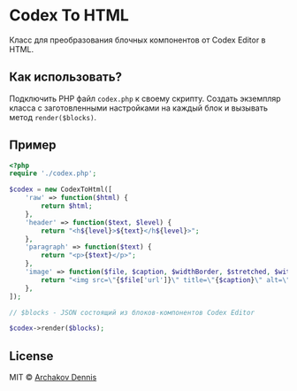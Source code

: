 # Codex To HTML

Класс для преобразования блочных компонентов от Codex Editor в HTML.

## Как использовать?

Подключить PHP файл `codex.php` к своему скрипту. Создать экземпляр класса c заготовленными настройками на каждый блок и вызывать метод `render($blocks)`.

## Пример

```php
<?php
require './codex.php';

$codex = new CodexToHtml([
    'raw' => function($html) {
        return $html;
    },
    'header' => function($text, $level) {
        return "<h${level}>${text}</h${level}>";
    },
    'paragraph' => function($text) {
        return "<p>{$text}</p>";
    },
    'image' => function($file, $caption, $widthBorder, $stretched, $withBackground) {
        return "<img src=\"{$file['url']}\" title=\"{$caption}\" alt=\"{$caption}\">";
    },
]);

// $blocks - JSON состоящий из блоков-компонентов Codex Editor

$codex->render($blocks);

```

## License

MIT © [Archakov Dennis](https://github.com/Archakov06)
